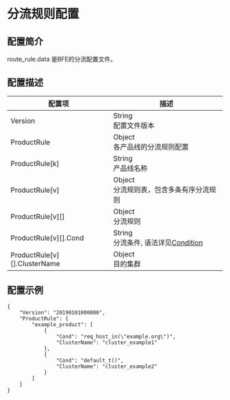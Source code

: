 # 分流规则配置 

## 配置简介

route_rule.data 是BFE的分流配置文件。

## 配置描述

| 配置项                       | 描述                                                       |
| ---------------------------- | ---------------------------------------------------------- |
| Version                      | String<br>配置文件版本                                     |
| ProductRule                  | Object<br>各产品线的分流规则配置                           |
| ProductRule[k]               | String<br>产品线名称                                       |
| ProductRule[v]               | Object<br>分流规则表，包含多条有序分流规则                 |
| ProductRule[v][]             | Object<br>分流规则                                         |
| ProductRule[v][].Cond        | String<br>分流条件, 语法详见[Condition](../../condition/condition_grammar.md) |
| ProductRule[v][].ClusterName | Object<br>目的集群                                         |

## 配置示例

```
{
    "Version": "20190101000000",
    "ProductRule": {
        "example_product": [
            {
                "Cond": "req_host_in(\"example.org\")",
                "ClusterName": "cluster_example1"
            },
            {
                "Cond": "default_t()",
                "ClusterName": "cluster_example2"
            }
        ]
    }
}
```
